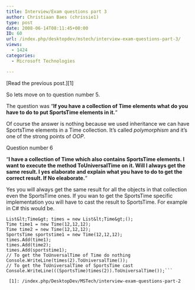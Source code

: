 ```yaml
---
title: Interview/Exam questions part 3
author: Christiaan Baes (chrissie1)
type: post
date: 2008-06-14T08:11:45+00:00
ID: 60
url: /index.php/desktopdev/mstech/interview-exam-questions-part-3/
views:
  - 1424
categories:
  - Microsoft Technologies

---
```

[Read the previous post.][1]

So lets move on to question number 5.

The question was &#8220;**If you have a collection of Time elements what do you have to do to put SportsTime elements in it.**&#8220;

Of course the answer is nothing because we used inheritance we can have SportsTime elements in a Time collection. It&#8217;s called _polymorphism_ and it&#8217;s one of the strong points of _OOP_.

Question number 6

&#8220;**I have a collection of Time which also contains SportsTime elements. I want to execute the method ToUniversalTime on it. Will I always get the same result. I yes elaborate and explain what you have to do to get the correct result. If No eleaborate.**&#8220;

Yes you will always get the same result for all the objects in that collection even the SportsTime ones. If you wan to get the SportsTime specific implementation you will have to cast the result to SportsTime. For example in C# this would be.

```
List&lt;Time&gt; times = new List&lt;Time&gt;();
Time time1 = new Time(12,12,12);
Time time2 = new Time(12,12,12);
SportsTime sportstime1 = new Time(12,12,12);
times.Add(time1);
times.Add(time2);
times.Add(sportstime1);
// To get the ToUnversalTime of Time do nothing
Console.WriteLine(times(2).ToUniversalTime());
// To get the ToUniversalTime of SportsTime cast
Console.WriteLine(((SportsTime)times(2)).ToUniversalTime());```

 [1]: /index.php/DesktopDev/MSTech/interview-exam-questions-part-2